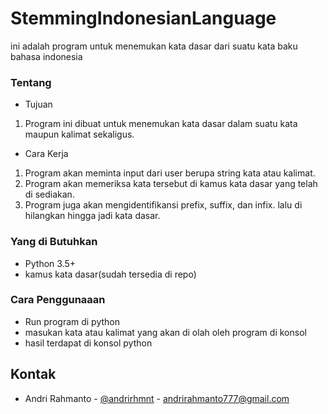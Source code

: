 # StemmingIndonesianLanguage
ini adalah program untuk menemukan kata dasar dari suatu kata baku bahasa indonesia

### Tentang
- Tujuan
1. Program ini dibuat untuk menemukan kata dasar dalam suatu kata maupun kalimat sekaligus.

- Cara Kerja
1. Program akan meminta input dari user berupa string kata atau kalimat.
2. Program akan memeriksa kata tersebut di kamus kata dasar yang telah di sediakan.
3. Program juga akan mengidentifikansi prefix, suffix, dan infix. lalu di hilangkan hingga jadi kata dasar.

### Yang di Butuhkan
- Python 3.5+
- kamus kata dasar(sudah tersedia di repo)

### Cara Penggunaaan
- Run program di python
- masukan kata atau kalimat yang akan di olah oleh program di konsol
- hasil terdapat di konsol python

## Kontak
- Andri Rahmanto - [@andrirhmnt](https://github.com/andrirahmanto) - andrirahmanto777@gmail.com
